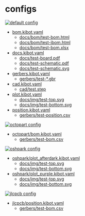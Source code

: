 # configs

[![default config](https://github.com/nerdyscout/kicad-exports/workflows/default/badge.svg)](https://github.com/nerdyscout/kicad-exports/actions?query=workflow%3Adefault)
- [bom.kibot.yaml](bom.kibot.yaml)
  - [docs/bom/test-bom.html](../test/output/docs/bom/test-bom.html)
  - [docs/bom/test-ibom.html](../test/output/docs/bom/test-ibom.html)
  - [docs/bom/test-bom.xlsx](../test/output/docs/bom/test-bom.xlsx)
- [docs.kibot.yaml](docs.kibot.yaml)
  - [docs/test-board.pdf](../test/output/docs/test-board.pdf)
  - [docs/test-schematic.pdf](../test/output/docs/test-schematic.pdf)
  - [docs/test-schematic.svg](../test/output/docs/test-schematic.svg)
- [gerbers.kibot.yaml](gerbers.kibot.yaml)
  - [gerbers/test-*.gbr](../test/output/gerbers/)
- [cad.kibot.yaml](cad.kibot.yaml)
  - [cad/test.step](../test/output/cad/test.step)
- [plot.kibot.yaml](plot.kibot.yaml)
  - [docs/img/test-top.svg](../test/output/docs/img/test-top.svg)
  - [docs/img/test-bottom.svg](../test/output/docs/img/test-bottom.svg)
- [position.kibot.yaml](position.kibot.yaml)
  - [gerbers/test-position.csv](../test/output/gerbers/test-position.csv)

[![octopart config](https://github.com/nerdyscout/kicad-exports/workflows/octopart/badge.svg)](https://github.com/nerdyscout/kicad-exports/actions?query=workflow%3Aoctopart)
- [octopart/bom.kibot.yaml](octopart/bom.kibot.yaml)
  - [gerbers/test-bom.csv](../test/output/octopart/gerbers/test-bom.csv)

[![oshpark config](https://github.com/nerdyscout/kicad-exports/workflows/oshpark/badge.svg)](https://github.com/nerdyscout/kicad-exports/actions?query=workflow%3Aoshpark)
- [oshpark/plot_afterdark.kibot.yaml](oshpark/plot_afterdark.kibot.yaml)
  - [docs/img/test-top.svg](../test/output/oshpark/afterdark/docs/img/test-top.svg)
  - [docs/img/test-bottom.svg](../test/output/oshpark/afterdark/docs/img/test-bottom.svg)
- [oshpark/plot_purple.kibot.yaml](oshpark/plot_purple.kibot.yaml)
  - [docs/img/test-top.svg](../test/output/oshpark/purple/docs/img/test-top.svg)
  - [docs/img/test-bottom.svg](../test/output/oshpark/purple/docs/img/test-bottom.svg)

[![jlcpcb config](https://github.com/nerdyscout/kicad-exports/workflows/jlcpcb/badge.svg)](https://github.com/nerdyscout/kicad-exports/actions?query=workflow%3Ajlcpcb)
- [jlcpcb/position.kibot.yaml](jlcpcb/position.kibot.yaml)
  - [gerbers/test-bom.csv](../test/output/jlcpcb/gerbers/test-bom.csv)

